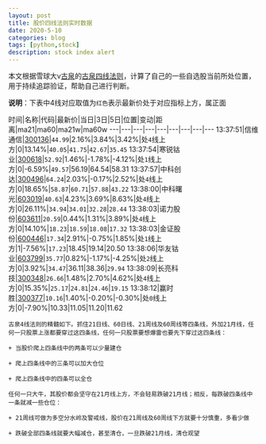 ```yaml
---
layout: post
title: 股价四线法则实时数据
date: 2020-5-10
categories: blog
tags: [python,stock]
description: stock index alert
---
```



本文根据雪球大v[古泉](https://xueqiu.com/u/7148646888)的[古泉四线法则](https://xueqiu.com/7148646888/130498192)，计算了自己的一些自选股当前所处位置，用于持续追踪验证，帮助自己进行判断。

**说明**：下表中4线对应取值为`红色`表示最新价处于对应指标上方，属正面

时间|名称|代码|最新价|当日|3日|5日|位置|变动|距离|ma21|ma60|ma21w|ma60w
---|---|---|---|---|---|---|---|---
13:37:51|信维通信|[300136](https://xueqiu.com/S/SZ300136)|`44.99`|2.16%|3.84%|3.42%|处`4`线上方|0|13.14%|`40.05`|`41.75`|`42.67`|`35.45`
13:37:54|寒锐钴业|[300618](https://xueqiu.com/S/SZ300618)|`52.92`|1.46%|-1.78%|-4.12%|处`1`线上方|0|-6.59%|`49.57`|56.19|64.54|58.31
13:37:57|中科创达|[300496](https://xueqiu.com/S/SZ300496)|`64.24`|2.03%|-0.17%|2.52%|处`4`线上方|0|18.65%|`58.87`|`60.71`|`57.88`|`43.22`
13:38:00|中科曙光|[603019](https://xueqiu.com/S/SH603019)|`40.63`|4.23%|3.69%|8.63%|处`4`线上方|0|26.11%|`34.94`|`34.01`|`32.28`|`28.44`
13:38:03|诺力股份|[603611](https://xueqiu.com/S/SH603611)|`20.59`|0.44%|1.31%|3.89%|处`4`线上方|0|14.10%|`18.23`|`18.59`|`18.08`|`17.32`
13:38:03|金证股份|[600446](https://xueqiu.com/S/SH600446)|`17.34`|2.91%|-0.75%|1.85%|处`1`线上方|1|-7.56%|`17.23`|18.45|19.14|20.50
13:38:06|华友钴业|[603799](https://xueqiu.com/S/SH603799)|`35.77`|0.82%|-1.17%|-4.25%|处`2`线上方|0|3.92%|`34.47`|36.11|38.36|`29.94`
13:38:09|长亮科技|[300348](https://xueqiu.com/S/SZ300348)|`26.66`|1.48%|2.70%|4.62%|处`4`线上方|0|15.35%|`25.17`|`24.81`|`24.46`|`19.15`
13:38:12|赢时胜|[300377](https://xueqiu.com/S/SZ300377)|`10.16`|1.40%|-0.20%|-0.30%|处`0`线上方|0|-7.90%|10.33|11.05|11.20|11.62

```
古泉4线法则的精髓如下。抓住21日线、60日线、21周线及60周线等四条线，外加21月线，任何一只股票上涨都要穿过这四条线，任何一只股票要想爆雷也要先下穿过这四条线：

+ 当股价爬上四条线中的两条可以少量建仓

+ 爬上四条线中的三条可以加大仓位

+ 爬上四条线中的四条可以全仓

任何一只大牛，其股价都会坚守在21月线上方，不会轻易跌破21月线；相反，每跌破四条线中一条就减一些仓位：

+ 21周线可做为多空分水岭及警戒线，股价在21周线及60周线下方就要十分慎重，多看少做

+ 跌破全部四条线就要大幅减仓，甚至清仓，一旦跌破21月线，清仓观望
```